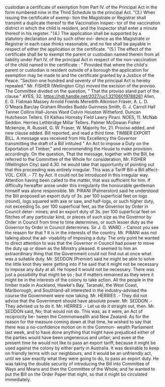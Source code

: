 custodian a certificate of exemption from Part IV. of the Principal Act in the form numbered nine in the Third Schedule to the principal Act. "(3.) When issuing the certificate of exemp- tion the Magistrate or Registrar shall transmit a duplicate thereof to the Vaccination Inspec- tor of the vaccination district in which the child is resident, and the Inspector shall enter a minute thereof in his register. "(4.) The application shall be supported by a statutory declaration and by such other evi- dence as the Magistrate or Registrar in each case thinks reasonable, and no fee shall be payable in respect of either the application or the certificate. "(5.) The effect of the certificate shall be to exempt the parent or custodian named therein from all liability under Part IV. of the principal Act in respect of the non-vaccination of the child named in the certificate : " Provided that where the child's parent or custodian is resident outside of a borough the application for exemption may be made to and the certificate granted by a Justice of the Peace. "Section one hundred and seventy of the principal Act is hereby repealed." Mr. FISHER (Wellington City) moved the excision of the proviso. The Committee divided on the question, " That the proviso stand part of the clause." AYES, 32. https://hdl.handle.net/2027/uc1.32106019788261 Allen, E. G. Flatman Massey Arnold Fowlds Meredith Atkinson Fraser, A. L. D. O'Meara Barclay Graham Rhodes Buddo Guinness Smith, G. J. Carroll Hall Tanner Collins Hall-Jones Ward Colvin Houston Witheford. Duncan Hutcheson Tellers. Ell Kaihau Hornsby Field Lawry Pirani. NOES, 11. McNab Seddon. Herries Lethbridge Millar Tellers. Palmer McGowan Fisher Mckenzie, R. Russell, G. W. Fraser, W. Majority for, 21. Proviso added, and new clause added. Bill reported, and read a third time. TIMBER EXPORT BILL. A message was received from His Excellency the Governor transmitting the draft of a Bill intituled " An Act to impose a Duty on the Exportation of Timber," and recommending the House to make provision accordingly. On the question, That the message, together with the Bill, be referred to the Committee of the Whole for consideration, Mr. FISHER (Wellington City) said 4.30. he would take that opportunity of pointing out that this proceeding was entirely irregular. This was a Tariff Bill-a Bill affect- VOL. CXIX .- 77. by Act. It could not be introduced in this irregular way. Attention having been called to the matter, that was sufficient for him. If difficulty hereafter arose under this irregularity the honourable gentleman himself was alone responsible. Mr. PIRANI (Palmerston) said he understood the Bill proposed an export duty of 3s. per 100 superficial feet on logs (round), logs squared with axe or saw, and half-logs, or such higher duty, not exceeding 5s. per 100 superficial feet, as the Governor by Order in Council deter- mines; and an export duty of 3s. per 100 superficial feet on flitches of any particular kind, or pieces of such size as the Governor by Order in Council from time to time determines, or such lesser duty as the Governor by Order in Council determines. Sir J. G. WARD .- Cannot you see the reason for that ? It is in the interests of the country. Mr. PIRANI was not talking about the ad- visability of imposing a duty. The only point he wanted to direct attention to was that the Governor in Council had power to move the duty up or down as the Ministry pleased. It seemed to him an extraordinary thing that the Government could not find out at once what was a suitable duty. Mr. SEDDON (Premier) said he might be able to solve the little knot they were getting into if he said that it might not be necessary to impose any duty at all. He hoped it would not be necessary. There was just a possibility that might be so ; but if matters remained as they were it might be in the interests of the colony to take action. All the people in the timber trade in Auckland, Hawke's Bay, Taranaki, the West Coast, Marlborough, and Southland-all interested in the industry-advised the course the Government were now taking. Mr. HERRIES .- They did not advise that the Government should have absolute power. Mr. SEDDON .- They advised us to do it. Mr. HERRIES .- Let us do it straight out, then. Mr. SEDDON said, No; that would not do. This was, as it were, an Act of reciprocity be- tween the Commonwealth and New Zealand. As for the reason for the measure coming down at that time, he wished to say that there was a no-confidence motion on in the Common- wealth Parliament last week, and to have done anything that might have prejudiced either of the parties would have been ungenerous and unfair; and even at the present time he would not like to pass an export tariff, because it might be used against the colony by either party in Australia. It was desirable to keep on friendly terms with our neighbours, and it would be an unfriendly act, until we saw exactly what they were going to do, to pass an export duty. He was taking the double security of introducing the Bill into Committee of Ways and Means and then the Committee of the Whole; and he wanted to put the Bill on the Order Paper that night, so that it might bo circulated immediately. 
